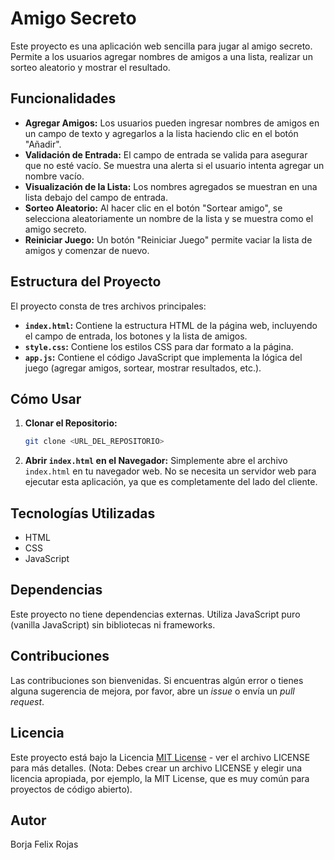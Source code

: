 # Amigo Secreto

Este proyecto es una aplicación web sencilla para jugar al amigo secreto.  Permite a los usuarios agregar nombres de amigos a una lista, realizar un sorteo aleatorio y mostrar el resultado.

## Funcionalidades

*   **Agregar Amigos:** Los usuarios pueden ingresar nombres de amigos en un campo de texto y agregarlos a la lista haciendo clic en el botón "Añadir".
*   **Validación de Entrada:** El campo de entrada se valida para asegurar que no esté vacío. Se muestra una alerta si el usuario intenta agregar un nombre vacío.
*   **Visualización de la Lista:** Los nombres agregados se muestran en una lista debajo del campo de entrada.
*   **Sorteo Aleatorio:** Al hacer clic en el botón "Sortear amigo", se selecciona aleatoriamente un nombre de la lista y se muestra como el amigo secreto.
*   **Reiniciar Juego:**  Un botón "Reiniciar Juego" permite vaciar la lista de amigos y comenzar de nuevo.

## Estructura del Proyecto

El proyecto consta de tres archivos principales:

*   **`index.html`:**  Contiene la estructura HTML de la página web, incluyendo el campo de entrada, los botones y la lista de amigos.
*   **`style.css`:**  Contiene los estilos CSS para dar formato a la página.
*   **`app.js`:**  Contiene el código JavaScript que implementa la lógica del juego (agregar amigos, sortear, mostrar resultados, etc.).

## Cómo Usar

1.  **Clonar el Repositorio:**
    ```bash
    git clone <URL_DEL_REPOSITORIO>
    ```
2.  **Abrir `index.html` en el Navegador:**  Simplemente abre el archivo `index.html` en tu navegador web.  No se necesita un servidor web para ejecutar esta aplicación, ya que es completamente del lado del cliente.

## Tecnologías Utilizadas

*   HTML
*   CSS
*   JavaScript

## Dependencias

Este proyecto no tiene dependencias externas.  Utiliza JavaScript puro (vanilla JavaScript) sin bibliotecas ni frameworks.

## Contribuciones

Las contribuciones son bienvenidas.  Si encuentras algún error o tienes alguna sugerencia de mejora, por favor, abre un *issue* o envía un *pull request*.

## Licencia

Este proyecto está bajo la Licencia [MIT License](LICENSE) - ver el archivo LICENSE para más detalles. (Nota: Debes crear un archivo LICENSE y elegir una licencia apropiada, por ejemplo, la MIT License, que es muy común para proyectos de código abierto).


## Autor
Borja Felix Rojas

